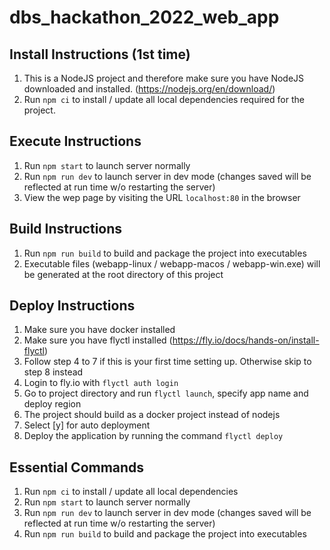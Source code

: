# dbs_hackathon_2022_web_app

## Install Instructions (1st time)
1) This is a NodeJS project and therefore make sure you have NodeJS downloaded and installed. (https://nodejs.org/en/download/)
2) Run ```npm ci``` to install / update all local dependencies required for the project.

## Execute Instructions
1) Run ```npm start``` to launch server normally
2) Run ```npm run dev``` to launch server in dev mode (changes saved will be reflected at run time w/o restarting the server)
3) View the wep page by visiting the URL ```localhost:80``` in the browser

## Build Instructions
1) Run ```npm run build``` to build and package the project into executables
2) Executable files (webapp-linux / webapp-macos / webapp-win.exe) will be generated at the root directory of this project

## Deploy Instructions
1) Make sure you have docker installed
2) Make sure you have flyctl installed (https://fly.io/docs/hands-on/install-flyctl)
3) Follow step 4 to 7 if this is your first time setting up. Otherwise skip to step 8 instead
4) Login to fly.io with ```flyctl auth login```
5) Go to project directory and run ```flyctl launch```, specify app name and deploy region
6) The project should build as a docker project instead of nodejs
7) Select [y] for auto deployment
8) Deploy the application by running the command ```flyctl deploy```

## Essential Commands
1) Run ```npm ci``` to install / update all local dependencies
2) Run ```npm start``` to launch server normally
3) Run ```npm run dev``` to launch server in dev mode (changes saved will be reflected at run time w/o restarting the server)
4) Run ```npm run build``` to build and package the project into executables
